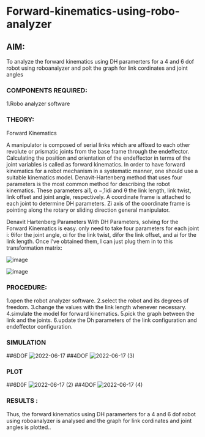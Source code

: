 # Forward-kinematics-using-robo-analyzer

## AIM: 
To analyze the forward kinematics using DH paramerters for a 4 and 6 dof robot using roboanalyzer and polt the graph for link cordinates and joint angles
### COMPONENTS REQUIRED:
1.Robo analyzer software  


### THEORY: 
  
Forward Kinematics

A manipulator is composed of serial links which are affixed to each other revolute or prismatic joints from the base frame through the endeffector. 
Calculating the position and orientation of the endeffector in terms of the joint variables is called as forward kinematics. 
In order to have forward kinematics for a robot mechanism in a systematic manner, one should use a suitable kinematics model. 
Denavit-Hartenberg method that uses four parameters is the most common method for describing the robot kinematics. 
These parameters ai1, α −,1idi and θ the link length, link twist, link offset and joint angle, respectively. 
A coordinate frame is attached to each joint to determine DH parameters. Zi axis of the coordinate frame is pointing along the rotary or sliding direction general manipulator.

Denavit Hartenberg Parameters
With DH Parameters, solving for the Forward Kinematics is easy.  only need to take four parameters for each joint 
i: θifor the joint angle, 
αi for the link twist, 
difor the link offset, and 
ai for the link length. Once I’ve obtained them, I can just plug them in to this transformation matrix:


![image](https://user-images.githubusercontent.com/36288975/170172719-ed7befc9-2894-4344-bfd5-be831bb05308.png)

 ![image](https://user-images.githubusercontent.com/36288975/170172766-b8aeb788-7fd7-4de7-b340-f04656707ebd.png)

 

### PROCEDURE:
1.open the robot analyzer software.
2.select the robot and its degrees of freedom.
3.change the values with the link length whenever necessary.
4.simulate the model for forward kinematics.
5.pick the graph between the link and the joints.
6.update the Dh parameters of the link configuration and endeffector configuration.






### SIMULATION

##6DOF
 ![2022-06-17](https://user-images.githubusercontent.com/94154531/174299241-19c5e505-2d96-4d35-8e06-692e62ed6fa8.png)
##4DOF
![2022-06-17 (3)](https://user-images.githubusercontent.com/94154531/174300111-754341e6-5e84-46b5-93b0-80aefdaf892f.png)

 

 
 
 
 
 
 
 ### PLOT 
 ##6D0F
 ![2022-06-17 (2)](https://user-images.githubusercontent.com/94154531/174299334-bbac0283-7bad-415c-845a-93fd7d824ce6.png)
##4DOF
![2022-06-17 (4)](https://user-images.githubusercontent.com/94154531/174300199-06b04bf0-0598-4a66-a198-de18aff0fc4a.png)

 
 
 
 
 
 
 
 
 
 
 
 

 
 














### RESULTS :
Thus, the forward kinematics using DH paramerters for a 4 and 6 dof robot using roboanalyzer is analysed and the graph for link cordinates and joint angles is plotted..

